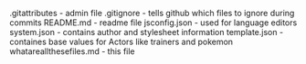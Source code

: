 
.gitattributes - admin file
.gitignore - tells github which files to ignore during commits
README.md - readme file
jsconfig.json - used for language editors
system.json - contains author and stylesheet information
template.json - containes base values for Actors like trainers and pokemon
whatareallthesefiles.md - this file
